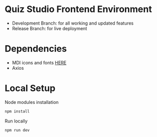 # Quiz Studio Frontend Environment
- Development Branch: for all working and updated features
- Release Branch: for live deployment

# Dependencies
- MDI icons and fonts <a href="https://pictogrammers.com/library/mdi/">HERE</a>
- Axios

# Local Setup
Node modules installation
```bash
npm install
```
Run locally
```bash
npm run dev
```
